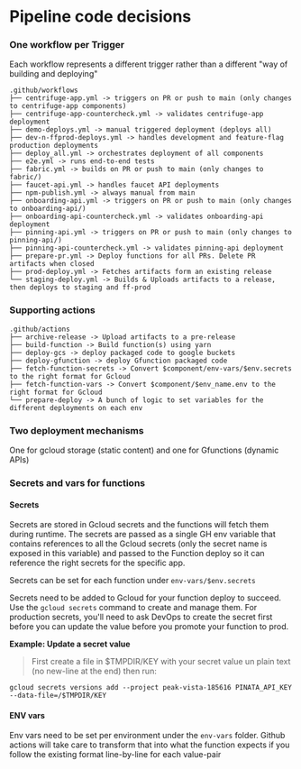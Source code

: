 # Pipeline code decisions


### One workflow per Trigger

Each workflow represents a different trigger rather than a different "way of building and deploying"
```
.github/workflows
├── centrifuge-app.yml -> triggers on PR or push to main (only changes to centrifuge-app components)
├── centrifuge-app-countercheck.yml -> validates centrifuge-app deployment
├── demo-deploys.yml -> manual triggered deployment (deploys all)
├── dev-n-ffprod-deploys.yml -> handles development and feature-flag production deployments
├── deploy_all.yml -> orchestrates deployment of all components
├── e2e.yml -> runs end-to-end tests 
├── fabric.yml -> builds on PR or push to main (only changes to fabric/)
├── faucet-api.yml -> handles faucet API deployments
├── npm-publish.yml -> always manual from main
├── onboarding-api.yml -> triggers on PR or push to main (only changes to onboarding-api/)
├── onboarding-api-countercheck.yml -> validates onboarding-api deployment
├── pinning-api.yml -> triggers on PR or push to main (only changes to pinning-api/)
├── pinning-api-countercheck.yml -> validates pinning-api deployment
├── prepare-pr.yml -> Deploy functions for all PRs. Delete PR artifacts when closed
├── prod-deploy.yml -> Fetches artifacts form an existing release
└── staging-deploy.yml -> Builds & Uploads artifacts to a release, then deploys to staging and ff-prod
```
### Supporting actions
```
.github/actions
├── archive-release -> Upload artifacts to a pre-release
├── build-function -> Build function(s) using yarn
├── deploy-gcs -> deploy packaged code to google buckets
├── deploy-gfunction -> deploy Gfunction packaged code
├── fetch-function-secrets -> Convert $component/env-vars/$env.secrets to the right format for Gcloud
├── fetch-function-vars -> Convert $component/$env_name.env to the right format for Gcloud
└── prepare-deploy -> A bunch of logic to set variables for the different deployments on each env
```
### Two deployment mechanisms
One for gcloud storage (static content) and one for Gfunctions (dynamic APIs)

### Secrets and vars for functions

####  Secrets
Secrets are stored in Gcloud secrets and the functions will fetch them during runtime.
The secrets are passed as a single GH env variable that contains references to all the Gcloud secrets (only the secret name is exposed in this variable) and passed to the Function deploy so it can reference the right secrets for the specific app.

Secrets can be set for each function under `env-vars/$env.secrets`

Secrets need to be added to Gcloud for your function deploy to succeed. Use the `gcloud secrets` command to create and manage them. For production secrets, you'll need to ask DevOps to create the secret first before you can update the value before you promote your function to prod.

**Example: Update a secret value**
> First create a file in $TMPDIR/KEY with your secret value un plain text (no new-line at the end) then run:

```
gcloud secrets versions add --project peak-vista-185616 PINATA_API_KEY --data-file=/$TMPDIR/KEY
```

#### ENV vars
Env vars need to be set per environment under the `env-vars` folder.
Github actions will take care to transform that into what the function expects if you follow the existing format line-by-line for each value-pair